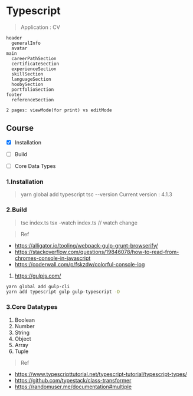 # Typescript

> Application : CV

```layout
header
  generalInfo
  avatar
main
  careerPathSection
  certificateSection
  experienceSection
  skillSection
  languageSection
  hoobySection
  portfolioSection
footer
  referenceSection

2 pages: viewMode(for print) vs editMode
```

## Course

- [x] Installation
- [ ] Build
- [ ] Core Data Types


### 1.Installation

> yarn global add typescript
> tsc --version
> Current version : 4.1.3

### 2.Build

> tsc index.ts
> tsx -watch index.ts // watch change

> Ref
- https://alligator.io/tooling/webpack-gulp-grunt-browserify/
- https://stackoverflow.com/questions/19846078/how-to-read-from-chromes-console-in-javascript
- https://coderwall.com/p/fskzdw/colorful-console-log

1. https://gulpjs.com/

```bash
yarn global add gulp-cli 
yarn add typescript gulp gulp-typescript -D 
```

### 3.Core Datatypes

1. Boolean
2. Number
3. String
4. Object
5. Array
6. Tuple
   
> Ref

- https://www.typescripttutorial.net/typescript-tutorial/typescript-types/
- https://github.com/typestack/class-transformer
- https://randomuser.me/documentation#multiple